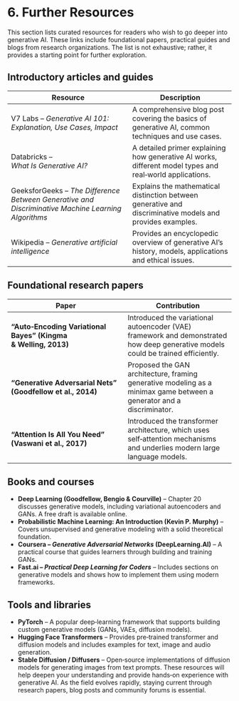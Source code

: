 # 6. Further Resources
This section lists curated resources for readers who wish to go deeper into generative AI.  These links include foundational papers, practical guides and blogs from research organizations.  The list is not exhaustive; rather, it provides a starting point for further exploration.
## Introductory articles and guides
| Resource | Description |
|---------|-------------|
| V7 Labs – *Generative AI 101: Explanation, Use Cases, Impact* | A comprehensive blog post covering the basics of generative AI, common techniques and use cases. |
| Databricks – *What Is Generative AI?* | A detailed primer explaining how generative AI works, different model types and real‑world applications. |
| GeeksforGeeks – *The Difference Between Generative and Discriminative Machine Learning Algorithms* | Explains the mathematical distinction between generative and discriminative models and provides examples. |
| Wikipedia – *Generative artificial intelligence* | Provides an encyclopedic overview of generative AI’s history, models, applications and ethical issues. |
## Foundational research papers
| Paper | Contribution |
|------|--------------|
| **“Auto‑Encoding Variational Bayes” (Kingma & Welling, 2013)** | Introduced the variational autoencoder (VAE) framework and demonstrated how deep generative models could be trained efficiently. |
| **“Generative Adversarial Nets” (Goodfellow et al., 2014)** | Proposed the GAN architecture, framing generative modeling as a minimax game between a generator and a discriminator. |
| **“Attention Is All You Need” (Vaswani et al., 2017)** | Introduced the transformer architecture, which uses self‑attention mechanisms and underlies modern large language models. |
## Books and courses
* **Deep Learning (Goodfellow, Bengio & Courville)** – Chapter 20 discusses generative models, including variational autoencoders and GANs.  A free draft is available online.
* **Probabilistic Machine Learning: An Introduction (Kevin P. Murphy)** – Covers unsupervised and generative modeling with a solid theoretical foundation.
* **Coursera – *Generative Adversarial Networks* (DeepLearning.AI)** – A practical course that guides learners through building and training GANs.
* **Fast.ai – *Practical Deep Learning for Coders*** – Includes sections on generative models and shows how to implement them using modern frameworks.
## Tools and libraries
* **PyTorch** – A popular deep‑learning framework that supports building custom generative models (GANs, VAEs, diffusion models).
* **Hugging Face Transformers** – Provides pre‑trained transformer and diffusion models and includes examples for text, image and audio generation.
* **Stable Diffusion / Diffusers** – Open‑source implementations of diffusion models for generating images from text prompts.
These resources will help deepen your understanding and provide hands‑on experience with generative AI.  As the field evolves rapidly, staying current through research papers, blog posts and community forums is essential.